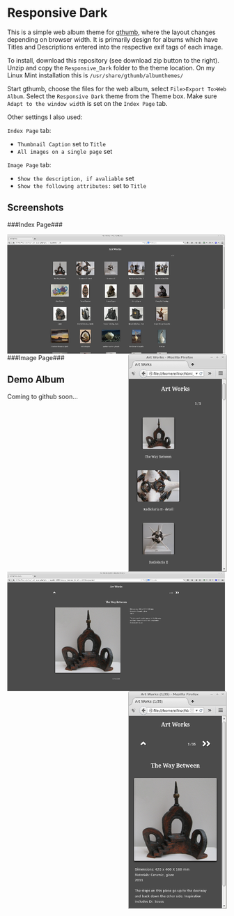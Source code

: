 Responsive Dark
=======================

This is a simple web album theme for [gthumb](https://wiki.gnome.org/Apps/gthumb), where the layout changes depending on browser width. It is primarily design for albums which have Titles and Descriptions entered into the respective exif tags of each image.

To install, download this repository (see download zip button to the right). Unzip and copy the `Responsive_Dark` folder to the theme location. On my Linux Mint installation this is `/usr/share/gthumb/albumthemes/`

Start gthumb, choose the files for the web album, select `File>Export To>Web Album`. Select the `Responsive Dark` theme from the Theme box. Make sure `Adapt to the window width` is set on the `Index Page` tab.

Other settings I also used:

`Index Page` tab:

*  `Thumbnail Caption`  set to `Title`
*  `All images on a single page` set

`Image Page` tab:

*  `Show the description, if avaliable` set
*  `Show the following attributes:` set to `Title`

Screenshots
---------

###Index Page###

<img align="left" src="index_wide_screen.png" alt="index wide screen" />


<img align="right" src="index_narrow_screen.png" alt="index narrow screen" />

&nbsp;<br>
&nbsp;<br>
&nbsp;<br>
&nbsp;<br>
&nbsp;<br>
&nbsp;<br>


###Image Page###

<img align="left" src="image_wide_screen.png" alt="index wide screen"/>


<img align="right" src="image_narrow_screen.png" alt="index narrow screen" />



Demo Album
---------

Coming to github soon...


